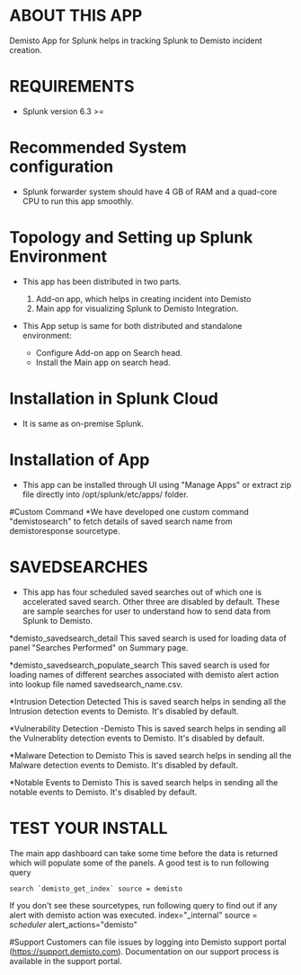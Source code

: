 # ABOUT THIS APP

Demisto App for Splunk helps in tracking Splunk to Demisto incident creation.

# REQUIREMENTS

* Splunk version 6.3 >=

# Recommended System configuration

* Splunk forwarder system should have 4 GB of RAM and a quad-core CPU to run this app smoothly.


# Topology and Setting up Splunk Environment


* This app has been distributed in two parts.

  1) Add-on app, which helps in creating incident into Demisto
  2) Main app for visualizing Splunk to Demisto Integration.

* This App setup is same for  both distributed and standalone environment:

     * Configure Add-on app on Search head.
     * Install the Main app on search head.


# Installation in Splunk Cloud

* It is same as on-premise Splunk.


# Installation of App

* This app can be installed through UI using "Manage Apps" or extract zip file directly into /opt/splunk/etc/apps/ folder.

#Custom Command
*We have developed one custom command "demistosearch" to fetch details of saved search name from demistoresponse sourcetype. 

# SAVEDSEARCHES
* This app has four scheduled saved searches out of which one is accelerated saved search. Other three are disabled by default. These are sample searches for user to understand how to send data from Splunk to Demisto.

*demisto_savedsearch_detail
This saved search is used for loading data of panel "Searches Performed" on Summary page.

*demisto_savedsearch_populate_search
This saved search is used for loading names of different searches associated with demisto alert action into lookup file named savedsearch_name.csv.

*Intrusion Detection Detected
This is saved search helps in sending all the Intrusion detection events to Demisto. It's disabled by default.

*Vulnerability Detection -Demisto
This is saved search helps in sending all the Vulnerablity detection events to Demisto. It's disabled by default.

*Malware Detection to Demisto
This is saved search helps in sending all the Malware detection events to Demisto. It's disabled by default.

*Notable Events to Demisto
This is saved search helps in sending all the notable events to Demisto. It's disabled by default.


# TEST YOUR INSTALL

The main app dashboard can take some time before the data is returned which will populate some of the panels. A good test is to run following query

    search `demisto_get_index` source = demisto

If you don't see these sourcetypes, run following query to find out if any alert with demisto action was executed.
     index="_internal" source = *scheduler*  alert_actions="demisto"

#Support
Customers can file issues by logging into Demisto support portal (https://support.demisto.com).
Documentation on our support process is available in the support portal.